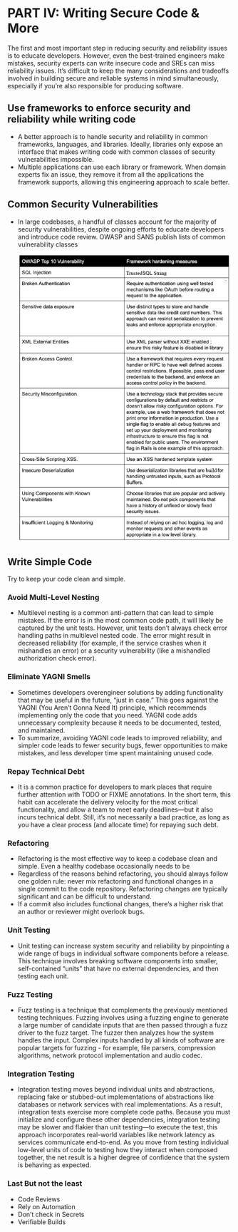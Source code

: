 # PART IV: Writing Secure Code & More

The first and most important step in reducing security and reliability issues is to educate developers. However, even the best-trained engineers make mistakes, security experts can write insecure code and SREs can miss reliability issues. It’s difficult to keep the many considerations and tradeoffs involved in building secure and reliable systems in mind simultaneously, especially if you’re also responsible for producing software.

## Use frameworks to enforce security and reliability while writing code

- A better approach is to handle security and reliability in common frameworks, languages, and libraries. Ideally, libraries only expose an interface that makes writing code with common classes of security vulnerabilities impossible.
- Multiple applications can use each library or framework. When domain experts fix an issue, they remove it from all the applications the framework supports, allowing this engineering approach to scale better.

## Common Security Vulnerabilities

- In large codebases, a handful of classes account for the majority of security vulnerabilities, despite ongoing efforts to educate developers and introduce code review. OWASP and SANS publish lists of common vulnerability classes

  ![image26](images/image26.png)

## Write Simple Code

 Try to keep your code clean and simple.

### Avoid Multi-Level Nesting

- Multilevel nesting is a common anti-pattern that can lead to simple mistakes. If the error is in the most common code path, it will likely be captured by the unit tests. However, unit tests don’t always check error handling paths in multilevel nested code. The error might result in decreased reliability (for example, if the service crashes when it mishandles an error) or a security vulnerability (like a mishandled authorization check error).

### Eliminate YAGNI Smells

- Sometimes developers overengineer solutions by adding functionality that may be useful in the future, “just in case.” This goes against the YAGNI (You Aren’t Gonna Need It) principle, which recommends implementing only the code that you need. YAGNI code adds unnecessary complexity because it needs to be documented, tested, and maintained.
- To summarize, avoiding YAGNI code leads to improved reliability, and simpler code leads to fewer security bugs, fewer opportunities to make mistakes, and less developer time spent maintaining unused code.

### Repay Technical Debt

- It is a common practice for developers to mark places that require further attention with TODO or FIXME annotations. In the short term, this habit can accelerate the delivery velocity for the most critical functionality, and allow a team to meet early deadlines—but it also incurs technical debt. Still, it’s not necessarily a bad practice, as long as you have a clear process (and allocate time) for repaying such debt.

### Refactoring

- Refactoring is the most effective way to keep a codebase clean and simple. Even a healthy codebase occasionally needs to be
- Regardless of the reasons behind refactoring, you should always follow one golden rule: never mix refactoring and functional changes in a single commit to the code repository. Refactoring changes are typically significant and can be difficult to understand.
- If a commit also includes functional changes, there’s a higher risk that an author or reviewer might overlook bugs.

### Unit Testing

- Unit testing can increase system security and reliability by pinpointing a wide range of bugs in individual software components before a release. This technique involves breaking software components into smaller, self-contained “units” that have no external dependencies, and then testing each unit.

### Fuzz Testing

- Fuzz testing is a technique that complements the previously mentioned testing techniques. Fuzzing involves using a fuzzing engine to generate a large number of candidate inputs that are then passed through a fuzz driver to the fuzz target. The fuzzer then analyzes how the system handles the input. Complex inputs handled by all kinds of software are popular targets for fuzzing - for example, file parsers, compression algorithms, network protocol implementation and audio codec.

### Integration Testing

- Integration testing moves beyond individual units and abstractions, replacing fake or stubbed-out implementations of abstractions like databases or network services with real implementations. As a result, integration tests exercise more complete code paths. Because you must initialize and configure these other dependencies, integration testing may be slower and flakier than unit testing—to execute the test, this approach incorporates real-world variables like network latency as services communicate end-to-end. As you move from testing individual low-level units of code to testing how they interact when composed together, the net result is a higher degree of confidence that the system is behaving as expected.

### Last But not the least

- Code Reviews
- Rely on Automation
- Don’t check in Secrets
- Verifiable Builds
